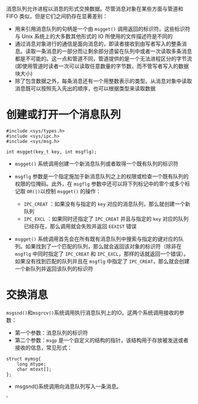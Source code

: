 消息队列允许进程以消息的形式交换数据。尽管消息对象在某些方面与管道和 FIFO 类似，但是它们之间扔存在显著差别：

- 用来引用消息队列的句柄是一个由  `msgget()` 调用返回的标识符。这些标识符与 Unix 系统上的大多数其他形式的 IO 所使用的文件描述符是不同的
- 通过消息对象进行的通信是面向消息的，即读者接收到由写者写入的整条消息。读取一条消息的一部分而让剩余部分遗留在队列中或者一次读取多条消息都是不可能的。这一点和管道不同，管道提供的是一个无法进程区分的字节流(即使用管道时读者一次可以读取任意数量的字节数，而不管写者写入的数据块大小)
- 除了包含数据之外，每条消息还有一个用整数表示的类型。从消息对象中读取消息既可以按照先入先出的顺序，也可以根据类型来读取数据

# 创建或打开一个消息队列

```
#include <sys/types.h>
#include <sys/ipc.h>
#include <sys/msg.h>

int msgget(key_t key, int msgflg);
```

- `msgget()` 系统调用创建一个新消息队列或者取得一个既有队列的标识符
- `msgflg` 参数是一个指定施加于新消息队列之上的权限或检查一个既有队列的权限的位掩码。此外，在 `msgflg` 参数中还可以将下列标记中的零个或多个标记取 `OR(|)`以控制 `msgget()` 的操作：
  - `IPC_CREAT` ：如果没有与指定的 `key` 对应的消息队列，那么就创建一个新队列
  - `IPC_EXCL` ：如果同时还指定了 `IPC_CREAT` 并且与指定的 `key` 对应的队列已经存在，那么调用就会失败并返回 `EEXIST` 错误

- `msgget()` 系统调用首先会在所有既有消息队列中搜索与指定的键对应的队列。如果找到了一个匹配的队列，那么就会返回该对象的标识符（除非在 `msgflg` 中同时指定了 `IPC_CREAT` 和 `IPC_EXCL`，那样的话就返回一个错误）。如果没有找到匹配的队列并且在 `msgflg` 中指定了 `IPC_CREAT`，那么就会创建一个新队列并返回该队列的标识符

# 交换消息

`msgsnd()`和`msgrcv()`系统调用执行消息队列上的IO。这两个系统调用接收的参数：

- 第一个参数：消息队列的标识符
- 第二个参数：`msgp` 是一个自定义的结构的指针，该结构用于存放被发送或者接收的信息，常见形式：

```
struct mymsg{
	long mtype;
	char mtext[];
};
```







- msgsnd()系统调用向消息队列写入一条消息。

















'